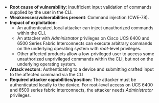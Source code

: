 - **Root cause of vulnerability**: Insufficient input validation of commands supplied by the user in the CLI.
- **Weaknesses/vulnerabilities present**: Command injection (CWE-78).
- **Impact of exploitation**:
    - An authenticated, local attacker can inject unauthorized commands within the CLI.
    - An attacker with *Administrator* privileges on Cisco UCS 6400 and 6500 Series Fabric Interconnects can execute arbitrary commands on the underlying operating system with *root*-level privileges.
    - Other affected products allow a low-privileged user to access some unauthorized unprivileged commands within the CLI, but not on the underlying operating system.
- **Attack vectors**: Authenticating to a device and submitting crafted input to the affected command via the CLI.
- **Required attacker capabilities/position**: The attacker must be authenticated locally to the device. For root-level access on UCS 6400 and 6500 series fabric interconnects, the attacker needs *Administrator* privileges.